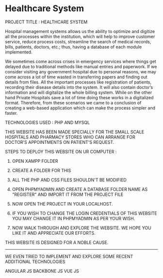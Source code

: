 # Healthcare System
PROJECT TITLE : HEALTHCARE SYSTEM

Hospital management systems allows us the ability to optimize and digitize all the processes within the institution, which will help to improve customer service, reduce process costs, streamline the search of medical records, bills, patients, doctors, etc.; thus, having a database of each module implemented.

We sometimes come across crises in emergency services where things get delayed due to traditional methods like manual entries and paperwork. If we consider visiting any government hospital due to personal reasons, we may come across a lot of time wasted in transferring papers and finding out details from files. All the important processes like registration of patients, recording their disease details into the system. It will also contain doctor’s information and will digitalize the whole billing system. While on the other hand Private Hospitals save a lot of time doing these works in a digitalized format.
Therefore, from these scenarios we came to a conclusion of creating a web-based application which can make the process simpler and faster.

TECHNOLOGIES USED : PHP AND MYSQL

THIS WEBSITE HAS BEEN MADE SPECIALLY FOR THE SMALL SCALE HOSPITALS AND PHARMACY STORES WHO CAN ARRANGE FOR DOCTOR'S APPOINTMENTS ON PATIENT'S REQUEST.

STEPS TO DEPLOY THIS WEBSITE ON UR COMPUTER :

1. OPEN XAMPP FOLDER 

2. CREATE A FOLDER FOR THIS 

3. ALL THE PHP AND CSS FILES SHOULDN'T BE MODIFIED

4. OPEN PHPMYADMIN AND CREATE A DATABASE FOLDER NAME AS "REGISTER" AND IMPORT IT FROM THE PROJECT FILE 

5. NOW OPEN THE PROJECT IN YOUR LOCALHOST.

6. IF YOU WISH TO CHANGE THE LOGIN CREDENTIALS OF THIS WEBSITE YOU MAY CHANGE IT IN PHPMYADMIN AS PER YOUR WISH.

7. NOW WALK THROUGH AND EXPLORE THE WEBSITE. WE HOPE YOU LIKE IT AND APPRECIATE OUR EFFORTS.

THIS WEBSITE IS DESIGNED FOR A NOBLE CAUSE.


------------------------------------------------------------------------------

WE EVEN TRIED TO IMPLEMENT AND EXPLORE SOME RECENT ADDITIONAL TECHNOLOGIES

ANGULAR JS
BACKBONE JS
VUE JS
